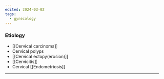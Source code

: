 ```yaml
---
edited: 2024-03-02
tags:
  - gynecology
---
```

### Etiology
- [[Cervical carcinoma]]
- Cervical polyps
- [[Cervical ectopy(erosion)]]
- [[Cervicitis]]
- Cervical [[Endometriosis]]


---
